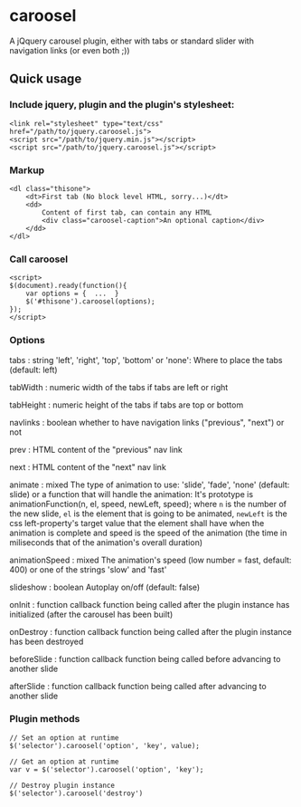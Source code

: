 # caroosel

A jQquery carousel plugin, either with tabs or standard slider with navigation links (or even both ;))

## Quick usage

### Include jquery, plugin and the plugin's stylesheet:

~~~
<link rel="stylesheet" type="text/css" href="/path/to/jquery.caroosel.js">
<script src="/path/to/jquery.min.js"></script>
<script src="/path/to/jquery.caroosel.js"></script>
~~~

### Markup

~~~
<dl class="thisone">
	<dt>First tab (No block level HTML, sorry...)</dt>
	<dd>
		Content of first tab, can contain any HTML
		<div class="caroosel-caption">An optional caption</div>
	</dd>
</dl>
~~~

### Call caroosel

~~~
<script>
$(document).ready(function(){
	var options = {  ...  }
	$('#thisone').caroosel(options);
});
</script>
~~~

### Options

tabs
:	string 'left', 'right', 'top', 'bottom' or 'none': Where to place the tabs (default: left)

tabWidth
:	numeric	width of the tabs if tabs are left or right

tabHeight
:	numeric height of the tabs if tabs are top or bottom

navlinks
:	boolean whether to have navigation links ("previous", "next") or not

prev
:	HTML content of the "previous" nav link

next
:	HTML content of the "next" nav link

animate
:	mixed	The type of animation to use: 'slide', 'fade', 'none' (default: slide) or a function that will handle the animation: It's prototype is animationFunction(n, el, speed, newLeft, speed); where `n` is the number of the new slide, `el` is the element that is going to be animated, `newLeft` is the css left-property's target value that the element shall have when the animation is complete and speed is the speed of the animation (the time in miliseconds that of the animation's overall duration)

animationSpeed
:	mixed The animation's speed (low number = fast, default: 400) or one of the strings 'slow' and 'fast'

slideshow
:	boolean	Autoplay on/off (default: false)

onInit
:	function	callback function being called after the plugin instance has initialized (after the carousel has been built)

onDestroy
:	function	callback function being called after the plugin instance has been destroyed

beforeSlide
:	function	callback function being called before advancing to another slide

afterSlide
:	function	callback function being called after advancing to another slide



### Plugin methods

~~~
// Set an option at runtime
$('selector').caroosel('option', 'key', value);

// Get an option at runtime
var v = $('selector').caroosel('option', 'key');

// Destroy plugin instance
$('selector').caroosel('destroy')

